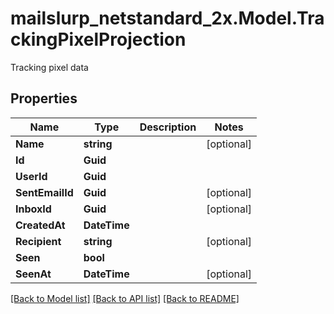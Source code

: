 # mailslurp_netstandard_2x.Model.TrackingPixelProjection
Tracking pixel data

## Properties

Name | Type | Description | Notes
------------ | ------------- | ------------- | -------------
**Name** | **string** |  | [optional] 
**Id** | **Guid** |  | 
**UserId** | **Guid** |  | 
**SentEmailId** | **Guid** |  | [optional] 
**InboxId** | **Guid** |  | [optional] 
**CreatedAt** | **DateTime** |  | 
**Recipient** | **string** |  | [optional] 
**Seen** | **bool** |  | 
**SeenAt** | **DateTime** |  | [optional] 

[[Back to Model list]](../README#documentation-for-models) [[Back to API list]](../README#documentation-for-api-endpoints) [[Back to README]](../README)

